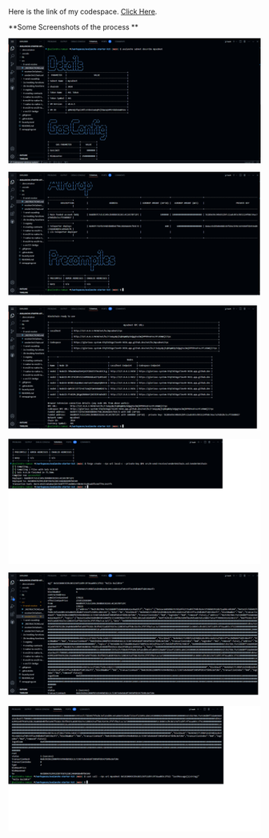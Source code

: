 Here is the link of my codespace. [Click Here](https://glorious-system-97q55656gx73xv49.github.dev/ "Click Here").

**Some Screenshots of the process
**

![](BUILDH3R_June_Avalanche/avalanche-1.png)

![](BUILDH3R_June_Avalanche/avalanche-2.png)

![](BUILDH3R_June_Avalanche/avalanche-3.png)

![](BUILDH3R_June_Avalanche/avalanche-4.png)

![](BUILDH3R_June_Avalanche/avalanche-5.png)

![](BUILDH3R_June_Avalanche/avalanche-6.png)
